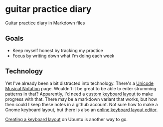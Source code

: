 # guitar practice diary
Guitar practice diary in Markdown files

## Goals

- Keep myself honest by tracking my practice
- Focus by writing down what I'm doing each week

## Technology

Yet I've already been a bit distracted into technology.   There's a [Unicode Musical Notation](http://unicode.org/charts/PDF/U1D100.pdf) page.   Wouldn't it be great to be able to enter strumming patterns in that?   Apparently, I'd need a [custom keyboard layout](https://msdn.microsoft.com/en-us/goglobal/bb964665.aspx) to make progress with that.  There may be a markdown variant that works, but how then could I keep these notes in a github account.   Not sure how to make a Gnome keyboard layout, but there is also an [online keyboard layout editor](http://www.keyboard-layout-editor.com/).

[Creating a keyboard layout](https://help.ubuntu.com/community/Custom%20keyboard%20layout%20definitions?action=show&redirect=Howto%3A+Custom+keyboard+layout+definitions) on Ubuntu is another way to go.

